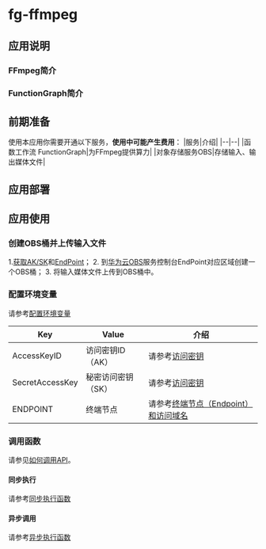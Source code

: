 # fg-ffmpeg

## 应用说明
### FFmpeg简介

### FunctionGraph简介

## 前期准备

使用本应用你需要开通以下服务，**使用中可能产生费用**：
|服务|介绍|
|--|--|
|函数工作流 FunctionGraph|为FFmpeg提供算力|
|对象存储服务OBS|存储输入、输出媒体文件|

## 应用部署

## 应用使用
### 创建OBS桶并上传输入文件

1.[获取AK/SK](https://support.huaweicloud.com/qs-obs/obs_qs_0005.html)和[EndPoint](https://support.huaweicloud.com/qs-obs/obs_qs_0006.html)；
2. 到[华为云OBS](https://www.huaweicloud.com/product/obs.html)服务控制台EndPoint对应区域创建一个OBS桶；
3. 将输入媒体文件上传到OBS桶中。

### 配置环境变量

请参考[配置环境变量](https://support.huaweicloud.com/usermanual-functiongraph/functiongraph_01_0154.html)

|Key|Value|介绍|
|--|--|--|
|AccessKeyID|访问密钥ID（AK）|请参考[访问密钥](https://support.huaweicloud.com/usermanual-ca/ca_01_0003.html)|
|SecretAccessKey|秘密访问密钥（SK）|请参考[访问密钥](https://support.huaweicloud.com/usermanual-ca/ca_01_0003.html)|
|ENDPOINT|终端节点|请参考[终端节点（Endpoint）和访问域名](https://support.huaweicloud.com/productdesc-obs/obs_03_0152.html)|

### 调用函数
请参见[如何调用API](https://support.huaweicloud.com/api-functiongraph/functiongraph_06_0200.html)。
#### 同步执行
请参考[同步执行函数](https://support.huaweicloud.com/api-functiongraph/functiongraph_06_0125.html)
#### 异步调用
请参考[异步执行函数](https://support.huaweicloud.com/api-functiongraph/functiongraph_06_0126.html)
